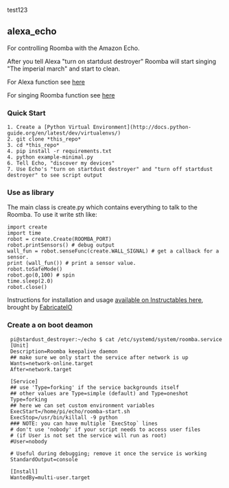 test123

## alexa_echo
For controlling Roomba with the Amazon Echo.

After you tell Alexa "turn on startdust destroyer" Roomba will start singing "The imperial march" and start to clean.

For Alexa function see [here](https://github.com/antigenius0910/alexa_roomba/blob/master/fauxmo.py#L315)

For singing Roomba function see [here](https://github.com/antigenius0910/alexa_roomba/blob/master/create.py#L1474)

### Quick Start

    1. Create a [Python Virtual Environment](http://docs.python-guide.org/en/latest/dev/virtualenvs/)
    2. git clone *this_repo*
    3. cd *this_repo*
    4. pip install -r requirements.txt
    4. python example-minimal.py
    6. Tell Echo, "discover my devices"
    7. Use Echo's "turn on startdust destroyer" and "turn off startdust destroyer" to see script output


### Use as library

The main class is create.py which contains everything to talk to the Roomba. To use it write sth like:

    import create
    import time
    robot = create.Create(ROOMBA_PORT)
    robot.printSensors() # debug output
    wall_fun = robot.senseFunc(create.WALL_SIGNAL) # get a callback for a sensor.
    print (wall_fun()) # print a sensor value.
    robot.toSafeMode()
    robot.go(0,100) # spin
    time.sleep(2.0)
    robot.close()
    
Instructions for installation and usage [available on Instructables here](http://www.instructables.com/id/Hacking-the-Amazon-Echo/), brought by [FabricateIO](http://fabricate.io)


### Create a on boot deamon

     pi@stardust_destroyer:~/echo $ cat /etc/systemd/system/roomba.service
     [Unit]
     Description=Roomba keepalive daemon
     ## make sure we only start the service after network is up
     Wants=network-online.target
     After=network.target

     [Service]
     ## use 'Type=forking' if the service backgrounds itself
     ## other values are Type=simple (default) and Type=oneshot
     Type=forking
     ## here we can set custom environment variables
     ExecStart=/home/pi/echo/roomba-start.sh 
     ExecStop=/usr/bin/killall -9 python
     ### NOTE: you can have multiple `ExecStop` lines
     # don't use 'nobody' if your script needs to access user files
     # (if User is not set the service will run as root)
     #User=nobody

     # Useful during debugging; remove it once the service is working
     StandardOutput=console

     [Install]
     WantedBy=multi-user.target

